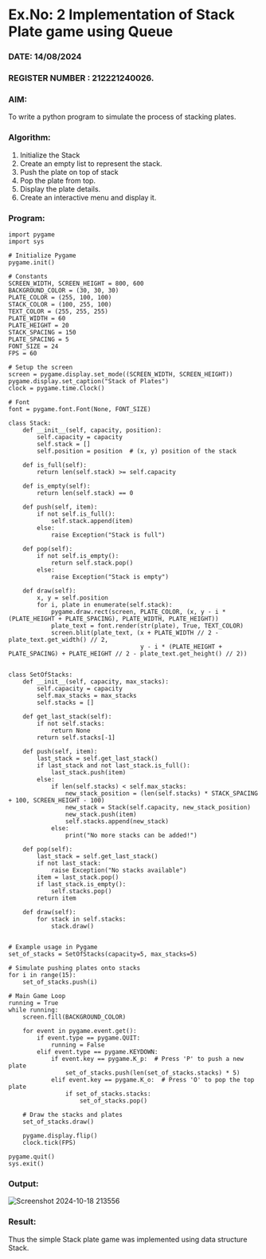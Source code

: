 # Ex.No: 2 Implementation of Stack Plate game using Queue 
### DATE: 14/08/2024                                                                       
### REGISTER NUMBER : 212221240026.
### AIM: 
To write a python program to simulate the process of stacking plates.
### Algorithm:
1. Initialize the Stack
2. Create an empty list to represent the stack.
3. Push the plate on top of stack
4. Pop the plate from top.
5. Display the plate details.
6. Create an interactive menu and display it.
### Program:
```
import pygame
import sys

# Initialize Pygame
pygame.init()

# Constants
SCREEN_WIDTH, SCREEN_HEIGHT = 800, 600
BACKGROUND_COLOR = (30, 30, 30)
PLATE_COLOR = (255, 100, 100)
STACK_COLOR = (100, 255, 100)
TEXT_COLOR = (255, 255, 255)
PLATE_WIDTH = 60
PLATE_HEIGHT = 20
STACK_SPACING = 150
PLATE_SPACING = 5
FONT_SIZE = 24
FPS = 60

# Setup the screen
screen = pygame.display.set_mode((SCREEN_WIDTH, SCREEN_HEIGHT))
pygame.display.set_caption("Stack of Plates")
clock = pygame.time.Clock()

# Font
font = pygame.font.Font(None, FONT_SIZE)

class Stack:
    def __init__(self, capacity, position):
        self.capacity = capacity
        self.stack = []
        self.position = position  # (x, y) position of the stack

    def is_full(self):
        return len(self.stack) >= self.capacity

    def is_empty(self):
        return len(self.stack) == 0

    def push(self, item):
        if not self.is_full():
            self.stack.append(item)
        else:
            raise Exception("Stack is full")

    def pop(self):
        if not self.is_empty():
            return self.stack.pop()
        else:
            raise Exception("Stack is empty")

    def draw(self):
        x, y = self.position
        for i, plate in enumerate(self.stack):
            pygame.draw.rect(screen, PLATE_COLOR, (x, y - i * (PLATE_HEIGHT + PLATE_SPACING), PLATE_WIDTH, PLATE_HEIGHT))
            plate_text = font.render(str(plate), True, TEXT_COLOR)
            screen.blit(plate_text, (x + PLATE_WIDTH // 2 - plate_text.get_width() // 2, 
                                     y - i * (PLATE_HEIGHT + PLATE_SPACING) + PLATE_HEIGHT // 2 - plate_text.get_height() // 2))


class SetOfStacks:
    def __init__(self, capacity, max_stacks):
        self.capacity = capacity
        self.max_stacks = max_stacks
        self.stacks = []

    def get_last_stack(self):
        if not self.stacks:
            return None
        return self.stacks[-1]

    def push(self, item):
        last_stack = self.get_last_stack()
        if last_stack and not last_stack.is_full():
            last_stack.push(item)
        else:
            if len(self.stacks) < self.max_stacks:
                new_stack_position = (len(self.stacks) * STACK_SPACING + 100, SCREEN_HEIGHT - 100)
                new_stack = Stack(self.capacity, new_stack_position)
                new_stack.push(item)
                self.stacks.append(new_stack)
            else:
                print("No more stacks can be added!")

    def pop(self):
        last_stack = self.get_last_stack()
        if not last_stack:
            raise Exception("No stacks available")
        item = last_stack.pop()
        if last_stack.is_empty():
            self.stacks.pop()
        return item

    def draw(self):
        for stack in self.stacks:
            stack.draw()


# Example usage in Pygame
set_of_stacks = SetOfStacks(capacity=5, max_stacks=5)

# Simulate pushing plates onto stacks
for i in range(15):
    set_of_stacks.push(i)

# Main Game Loop
running = True
while running:
    screen.fill(BACKGROUND_COLOR)

    for event in pygame.event.get():
        if event.type == pygame.QUIT:
            running = False
        elif event.type == pygame.KEYDOWN:
            if event.key == pygame.K_p:  # Press 'P' to push a new plate
                set_of_stacks.push(len(set_of_stacks.stacks) * 5)
            elif event.key == pygame.K_o:  # Press 'O' to pop the top plate
                if set_of_stacks.stacks:
                    set_of_stacks.pop()

    # Draw the stacks and plates
    set_of_stacks.draw()

    pygame.display.flip()
    clock.tick(FPS)

pygame.quit()
sys.exit()

```
### Output:
![Screenshot 2024-10-18 213556](https://github.com/user-attachments/assets/b1d874ae-700c-4063-8d9c-6e95732c245d)
### Result:
Thus the simple Stack plate game was implemented using data structure Stack.
